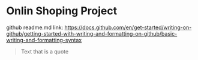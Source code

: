 # Onlin Shoping Project

github readme.md link:
https://docs.github.com/en/get-started/writing-on-github/getting-started-with-writing-and-formatting-on-github/basic-writing-and-formatting-syntax
> Text that is a quote


